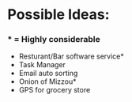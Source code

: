 
# Possible Ideas: 
### * = Highly considerable
* Resturant/Bar software service*
* Task Manager
*  Email auto sorting
* Onion of Mizzou*
* GPS for grocery store
